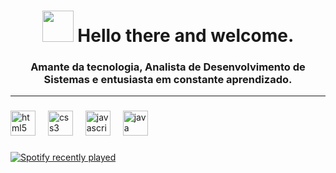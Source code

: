 <div align="left">
  <h1 align="center"><img height="50" src="https://media.tenor.com/-7SFzBp_rycAAAAi/fat-cat.gif"  /> Hello there and welcome.</h1>

  <h3 align="center">Amante da tecnologia, Analista de Desenvolvimento de Sistemas e entusiasta em constante aprendizado.</h3>
  <hr>
</div>

###

<div align="left">
  <img src="https://cdn.jsdelivr.net/gh/devicons/devicon/icons/html5/html5-original.svg" height="40" alt="html5 logo"  />
  <img width="12" />
  <img src="https://cdn.jsdelivr.net/gh/devicons/devicon/icons/css3/css3-original.svg" height="40" alt="css3 logo"  />
  <img width="12" />
  <img src="https://cdn.jsdelivr.net/gh/devicons/devicon/icons/javascript/javascript-original.svg" height="40" alt="javascript logo"  />
  <img width="12" />
  <img src="https://cdn.jsdelivr.net/gh/devicons/devicon/icons/java/java-original.svg" height="40" alt="java logo"  />
</div>

###

<div align="left">
  <a href="https://open.spotify.com/user/12148019472">
    <img src="https://spotify-recently-played-readme.vercel.app/api?user=12148019472&count=3&unique=true" alt="Spotify recently played"  />
  </a>
</div>

###
